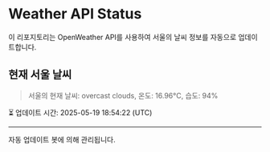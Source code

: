 
# Weather API Status

이 리포지토리는 OpenWeather API를 사용하여 서울의 날씨 정보를 자동으로 업데이트합니다.

## 현재 서울 날씨
> 서울의 현재 날씨: overcast clouds, 온도: 16.96°C, 습도: 94%

⏳ 업데이트 시간: 2025-05-19 18:54:22 (UTC)

---
자동 업데이트 봇에 의해 관리됩니다.
